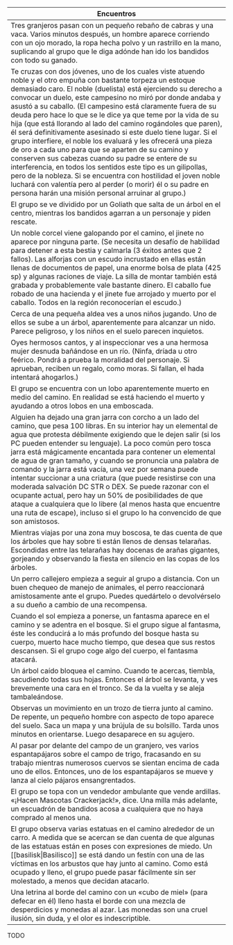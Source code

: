 | Encuentros                                                                                                                                                                                                                                                                                                                                                                                                                                                                                                                                                                                                                                                                                                                                                                                                                                                                                                                                              |
| ------------------------------------------------------------------------------------------------------------------------------------------------------------------------------------------------------------------------------------------------------------------------------------------------------------------------------------------------------------------------------------------------------------------------------------------------------------------------------------------------------------------------------------------------------------------------------------------------------------------------------------------------------------------------------------------------------------------------------------------------------------------------------------------------------------------------------------------------------------------------------------------------------------------------------------------------------- |
| Tres granjeros pasan con un pequeño rebaño de cabras y una vaca. Varios minutos después, un hombre aparece corriendo con un ojo morado, la ropa hecha polvo y un rastrillo en la mano, suplicando al grupo que le diga adónde han ido los bandidos con todo su ganado.                                                                                                                                                                                                                                                                                                                                                                                                                                                                                                                                                                                                                                                                                  |
| Te cruzas con dos jóvenes, uno de los cuales viste atuendo noble y el otro empuña con bastante torpeza un estoque demasiado caro. El noble (duelista) está ejerciendo su derecho a convocar un duelo, este campesino no miró por donde andaba y asustó a su caballo. (El campesino está claramente fuera de su deuda pero hace lo que se le dice ya que teme por la vida de su hija (que está llorando al lado del camino rogándoles que paren), él será definitivamente asesinado si este duelo tiene lugar. Si el grupo interfiere, el noble los evaluará y les ofrecerá una pieza de oro a cada uno para que se aparten de su camino y conserven sus cabezas cuando su padre se entere de su interferencia, en todos los sentidos este tipo es un gilipollas, pero de la nobleza. Si se encuentra con hostilidad el joven noble luchará con valentía pero al perder (o morir) él o su padre en persona harán una misión personal arruinar al grupo.) |
| El grupo se ve dividido por un Goliath que salta de un árbol en el centro, mientras los bandidos agarran a un personaje y piden rescate.                                                                                                                                                                                                                                                                                                                                                                                                                                                                                                                                                                                                                                                                                                                                                                                                                |
| Un noble corcel viene galopando por el camino, el jinete no aparece por ninguna parte. (Se necesita un desafío de habilidad para detener a esta bestia y calmarla (3 éxitos antes que 2 fallos). Las alforjas con un escudo incrustado en ellas están llenas de documentos de papel, una enorme bolsa de plata (425 sp) y algunas raciones de viaje. La silla de montar también está grabada y probablemente vale bastante dinero. El caballo fue robado de una hacienda y el jinete fue arrojado y muerto por el caballo. Todos en la región reconocerían el escudo.)                                                                                                                                                                                                                                                                                                                                                                                  |
| Cerca de una pequeña aldea ves a unos niños jugando. Uno de ellos se sube a un árbol, aparentemente para alcanzar un nido. Parece peligroso, y los niños en el suelo parecen inquietos.                                                                                                                                                                                                                                                                                                                                                                                                                                                                                                                                                                                                                                                                                                                                                                 |
| Oyes hermosos cantos, y al inspeccionar ves a una hermosa mujer desnuda bañándose en un río. (Ninfa, dríada u otro feérico. Pondrá a prueba la moralidad del personaje. Si aprueban, reciben un regalo, como moras. Si fallan, el hada intentará ahogarlos.)                                                                                                                                                                                                                                                                                                                                                                                                                                                                                                                                                                                                                                                                                            |
| El grupo se encuentra con un lobo aparentemente muerto en medio del camino. En realidad se está haciendo el muerto y ayudando a otros lobos en una emboscada.                                                                                                                                                                                                                                                                                                                                                                                                                                                                                                                                                                                                                                                                                                                                                                                           |
| Alguien ha dejado una gran jarra con corcho a un lado del camino, que pesa 100 libras. En su interior hay un elemental de agua que protesta débilmente exigiendo que le dejen salir (si los PC pueden entender su lenguaje). La poco común pero tosca jarra está mágicamente encantada para contener un elemental de agua de gran tamaño, y cuando se pronuncia una palabra de comando y la jarra está vacía, una vez por semana puede intentar succionar a una criatura (que puede resistirse con una moderada salvación DC STR o DEX. Se puede razonar con el ocupante actual, pero hay un 50% de posibilidades de que ataque a cualquiera que lo libere (al menos hasta que encuentre una ruta de escape), incluso si el grupo lo ha convencido de que son amistosos.                                                                                                                                                                                |
| Mientras viajas por una zona muy boscosa, te das cuenta de que los árboles que hay sobre ti están llenos de densas telarañas. Escondidas entre las telarañas hay docenas de arañas gigantes, gorjeando y observando la fiesta en silencio en las copas de los árboles.                                                                                                                                                                                                                                                                                                                                                                                                                                                                                                                                                                                                                                                                                  |
| Un perro callejero empieza a seguir al grupo a distancia. Con un buen chequeo de manejo de animales, el perro reaccionará amistosamente ante el grupo. Puedes quedártelo o devolvérselo a su dueño a cambio de una recompensa.                                                                                                                                                                                                                                                                                                                                                                                                                                                                                                                                                                                                                                                                                                                          |
| Cuando el sol empieza a ponerse, un fantasma aparece en el camino y se adentra en el bosque. Si el grupo sigue al fantasma, éste les conducirá a lo más profundo del bosque hasta su cuerpo, muerto hace mucho tiempo, que desea que sus restos descansen. Si el grupo coge algo del cuerpo, el fantasma atacará.                                                                                                                                                                                                                                                                                                                                                                                                                                                                                                                                                                                                                                       |
| Un árbol caído bloquea el camino. Cuando te acercas, tiembla, sacudiendo todas sus hojas. Entonces el árbol se levanta, y ves brevemente una cara en el tronco. Se da la vuelta y se aleja tambaleándose.                                                                                                                                                                                                                                                                                                                                                                                                                                                                                                                                                                                                                                                                                                                                               |
| Observas un movimiento en un trozo de tierra junto al camino. De repente, un pequeño hombre con aspecto de topo aparece del suelo. Saca un mapa y una brújula de su bolsillo. Tarda unos minutos en orientarse. Luego desaparece en su agujero.                                                                                                                                                                                                                                                                                                                                                                                                                                                                                                                                                                                                                                                                                                         |
| Al pasar por delante del campo de un granjero, ves varios espantapájaros sobre el campo de trigo, fracasando en su trabajo mientras numerosos cuervos se sientan encima de cada uno de ellos. Entonces, uno de los espantapájaros se mueve y lanza al cielo pájaros ensangrentados.                                                                                                                                                                                                                                                                                                                                                                                                                                                                                                                                                                                                                                                                     |
| El grupo se topa con un vendedor ambulante que vende ardillas. «¡Hacen Mascotas Crackerjack!», dice. Una milla más adelante, un escuadrón de bandidos acosa a cualquiera que no haya comprado al menos una.                                                                                                                                                                                                                                                                                                                                                                                                                                                                                                                                                                                                                                                                                                                                             |
| El grupo observa varias estatuas en el camino alrededor de un carro. A medida que se acercan se dan cuenta de que algunas de las estatuas están en poses con expresiones de miedo. Un [[basilisk\|Basilisco]] se está dando un festín con una de las víctimas en los arbustos que hay junto al camino. Como está ocupado y lleno, el grupo puede pasar fácilmente sin ser molestado, a menos que decidan atacarlo.                                                                                                                                                                                                                                                                                                                                                                                                                                                                                                                                      |
| Una letrina al borde del camino con un «cubo de miel» (para defecar en él) lleno hasta el borde con una mezcla de desperdicios y monedas al azar. Las monedas son una cruel ilusión, sin duda, y el olor es indescriptible.                                                                                                                                                                                                                                                                                                                                                                                                                                                                                                                                                                                                                                                                                                                             |
TODO